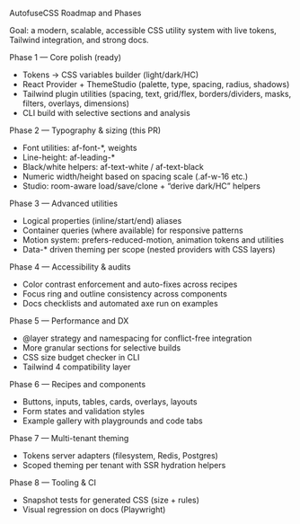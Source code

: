 AutofuseCSS Roadmap and Phases

Goal: a modern, scalable, accessible CSS utility system with live tokens, Tailwind integration, and strong docs.

Phase 1 — Core polish (ready)
- Tokens → CSS variables builder (light/dark/HC)
- React Provider + ThemeStudio (palette, type, spacing, radius, shadows)
- Tailwind plugin utilities (spacing, text, grid/flex, borders/dividers, masks, filters, overlays, dimensions)
- CLI build with selective sections and analysis

Phase 2 — Typography & sizing (this PR)
- Font utilities: af-font-*, weights
- Line-height: af-leading-*
- Black/white helpers: af-text-white / af-text-black
- Numeric width/height based on spacing scale (.af-w-16 etc.)
- Studio: room-aware load/save/clone + “derive dark/HC” helpers

Phase 3 — Advanced utilities
- Logical properties (inline/start/end) aliases
- Container queries (where available) for responsive patterns
- Motion system: prefers-reduced-motion, animation tokens and utilities
- Data-* driven theming per scope (nested providers with CSS layers)

Phase 4 — Accessibility & audits
- Color contrast enforcement and auto-fixes across recipes
- Focus ring and outline consistency across components
- Docs checklists and automated axe run on examples

Phase 5 — Performance and DX
- @layer strategy and namespacing for conflict-free integration
- More granular sections for selective builds
- CSS size budget checker in CLI
- Tailwind 4 compatibility layer

Phase 6 — Recipes and components
- Buttons, inputs, tables, cards, overlays, layouts
- Form states and validation styles
- Example gallery with playgrounds and code tabs

Phase 7 — Multi-tenant theming
- Tokens server adapters (filesystem, Redis, Postgres)
- Scoped theming per tenant with SSR hydration helpers

Phase 8 — Tooling & CI
- Snapshot tests for generated CSS (size + rules)
- Visual regression on docs (Playwright)

